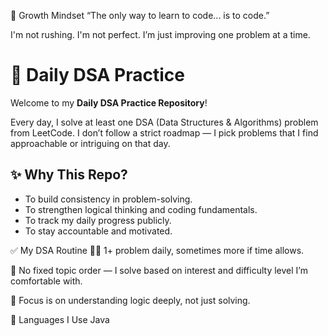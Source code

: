 🌱 Growth Mindset
“The only way to learn to code... is to code.”

I'm not rushing. I'm not perfect. I’m just improving one problem at a time.


# 🧠 Daily DSA Practice

Welcome to my **Daily DSA Practice Repository**!

Every day, I solve at least one DSA (Data Structures & Algorithms) problem from LeetCode. 
I don’t follow a strict roadmap — I pick problems that I find approachable or intriguing on that day.

## ✨ Why This Repo?

- To build consistency in problem-solving.
- To strengthen logical thinking and coding fundamentals.
- To track my daily progress publicly.
- To stay accountable and motivated.

✅ My DSA Routine
👨‍💻 1+ problem daily, sometimes more if time allows.

🚀 No fixed topic order — I solve based on interest and difficulty level I’m comfortable with.

🧠 Focus is on understanding logic deeply, not just solving.

🔧 Languages I Use
Java 
